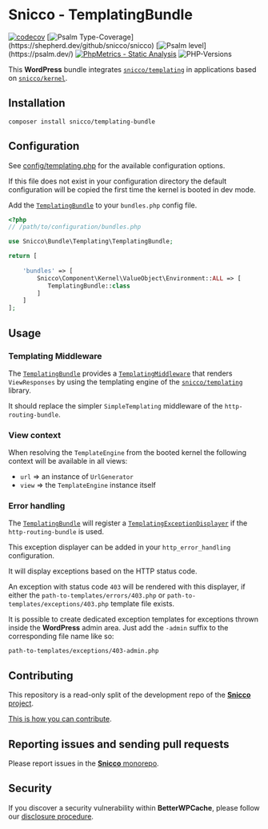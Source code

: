# Snicco - TemplatingBundle

[![codecov](https://img.shields.io/badge/Coverage-100%25-success
)](https://codecov.io/gh/snicco/snicco)
[![Psalm Type-Coverage](https://shepherd.dev/github/snicco/snicco/coverage.svg?)](https://shepherd.dev/github/snicco/snicco)
[![Psalm level](https://shepherd.dev/github/snicco/snicco/level.svg?)](https://psalm.dev/)
[![PhpMetrics - Static Analysis](https://img.shields.io/badge/PhpMetrics-Static_Analysis-2ea44f)](https://snicco.github.io/snicco/phpmetrics/TemplatingBundle/index.html)
![PHP-Versions](https://img.shields.io/badge/PHP-%5E7.4%7C%5E8.0%7C%5E8.1-blue)

This **WordPress** bundle integrates [`snicco/templating`](https://github.com/snicco/templating) in applications based on [`snicco/kernel`](https://github.com/snicco/kernel).

## Installation

```shell
composer install snicco/templating-bundle
```

## Configuration

See [config/templating.php](config/templating.php) for the available configuration options.

If this file does not exist in your configuration directory the default configuration will be copied
the first time the kernel is booted in dev mode.

Add the [`TemplatingBundle`](src/TemplatingBundle.php) to your `bundles.php`
config file.

```php
<?php
// /path/to/configuration/bundles.php

use Snicco\Bundle\Templating\TemplatingBundle;

return [
    
    'bundles' => [
        Snicco\Component\Kernel\ValueObject\Environment::ALL => [
           TemplatingBundle::class
        ]   
    ]   
];
```

## Usage

### Templating Middleware

The [`TemplatingBundle`](src/TemplatingBundle.php) provides a [`TemplatingMiddleware`](src/TemplatingMiddleware.php) that
renders `ViewResponses` by using the templating engine of the [`snicco/templating`](https://github.com/snicco/templating) library.

It should replace the simpler `SimpleTemplating` middleware of the `http-routing-bundle`. 

### View context

When resolving the `TemplateEngine` from the booted kernel the following context will be available in all views:

- `url` => an instance of `UrlGenerator`
- `view` => the `TemplateEngine` instance itself

### Error handling

The [`TemplatingBundle`](src/TemplatingBundle.php) will register a [`TemplatingExceptionDisplayer`](src/TemplatingExceptionDisplayer.php) if the `http-routing-bundle` is used. 

This exception displayer can be added in your `http_error_handling` configuration.

It will display exceptions based on the HTTP status code.

An exception with status code `403` will be rendered with this displayer, if either the `path-to-templates/errors/403.php` or `path-to-templates/exceptions/403.php`
template file exists.

It is possible to create dedicated exception templates for exceptions thrown inside the **WordPress** admin area.
Just add the `-admin` suffix to the corresponding file name like so:

`path-to-templates/exceptions/403-admin.php`



## Contributing

This repository is a read-only split of the development repo of the [**Snicco** project](https://github.com/snicco/snicco).

[This is how you can contribute](https://github.com/snicco/snicco/blob/master/CONTRIBUTING.md).

## Reporting issues and sending pull requests

Please report issues in the
[**Snicco** monorepo](https://github.com/snicco/snicco/blob/master/CONTRIBUTING.md##using-the-issue-tracker).

## Security

If you discover a security vulnerability within **BetterWPCache**, please follow
our [disclosure procedure](https://github.com/snicco/snicco/blob/master/SECURITY.md).
